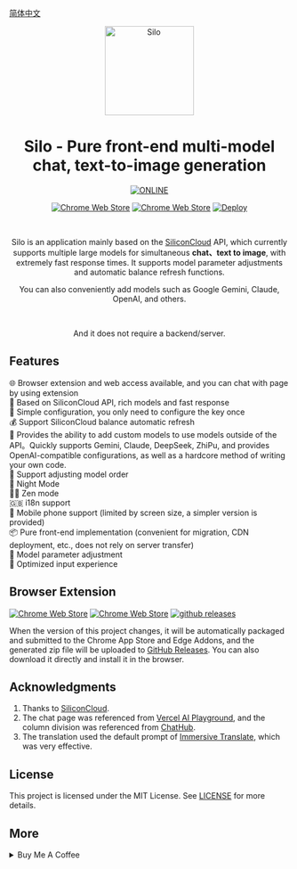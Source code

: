 [简体中文](https://github.com/KwokKwok/Silo)

<p align="center"><a target="_blank" href="https://chat.kwok.ink" target="_blank" rel="noreferrer noopener"><img style="width:160px" alt="Silo" src="https://chat.kwok.ink/logo.svg"></a></p>
<h1 align="center">Silo - Pure front-end multi-model chat, text-to-image generation</h1>

<p align="center"><a target="_blank" rel="noreferrer noopener" href="https://chat.kwok.ink"><img alt="ONLINE" src="https://img.shields.io/badge/ONLINE-112418.svg?&style=for-the-badge&logo=safari&logoColor=white"></a></p>

<p align="center"><a target="_blank" rel="noreferrer noopener" href="https://chromewebstore.google.com/detail/nakohnjaacfmjiodegibhnepfmioejln"><img alt="Chrome Web Store" src="https://img.shields.io/badge/Chrome Web STORE-141e24.svg?&style=for-the-badge&logo=google-chrome&logoColor=white"></a> 
<a rel="noreferrer noopener" target="_blank" href="https://microsoftedge.microsoft.com/addons/detail/silo-siliconcloud-api-p/kjfjhcmdndibdlfofffhoehailbdlbod"><img alt="Chrome Web Store" src="https://img.shields.io/badge/Edge Addons-141e24.svg?&style=for-the-badge&logo=microsoft-edge&logoColor=white"></a> 
<a target="_blank" rel="noreferrer noopener" href="https://vercel.com/new/clone?repository-url=https://github.com/KwokKwok/SiloChat.git&project-name=silo-chat&repository-name=SiloChat"><img alt="Deploy" src="https://img.shields.io/badge/Deploy To Vercel-000000?style=for-the-badge&logo=vercel&logoColor=white"></a></p>

<br/>
<p align="center">Silo is an application mainly based on the <a target="_blank" href="https://siliconflow.cn/zh-cn/siliconcloud" target="_blank">SiliconCloud</a> API, which currently supports multiple large models for simultaneous <b>chat、text to image</b>, with extremely fast response times. It supports model parameter adjustments and automatic balance refresh functions.</p>
<p align="center">You can also conveniently add models such as Google Gemini, Claude, OpenAI, and others.</p>
<br/>
<p align="center">And it does not require a backend/server.</p>

## Features

🌐 Browser extension and web access available, and you can chat with page by using extension<br>
🚀 Based on SiliconCloud API, rich models and fast response<br>
🔑 Simple configuration, you only need to configure the key once<br>
💰 Support SiliconCloud balance automatic refresh<br>
🧩 Provides the ability to add custom models to use models outside of the API。Quickly supports Gemini, Claude, DeepSeek, ZhiPu, and provides OpenAI-compatible configurations, as well as a hardcore method of writing your own code.<br>
🔄 Support adjusting model order<br>
🌙 Night Mode<br>
🧘‍♂️ Zen mode<br>
🇬🇧 i18n support<br>
📱 Mobile phone support (limited by screen size, a simpler version is provided)<br>
📦 Pure front-end implementation (convenient for migration, CDN deployment, etc., does not rely on server transfer)<br>
🔧 Model parameter adjustment<br>
💬 Optimized input experience<br>

<!-- ![dark](./docs/dark.png)
![light](./docs/light.png)
<img src="./docs/mobile.jpg" alt="mobile" width="250"> -->

## Browser Extension

<p align="left"><a target="_blank" rel="noreferrer noopener" href="https://chromewebstore.google.com/detail/nakohnjaacfmjiodegibhnepfmioejln"><img alt="Chrome Web Store" src="https://img.shields.io/badge/Chrome Web Store-141e24.svg?&style=for-the-badge&logo=google-chrome&logoColor=white"></a>
<a rel="noreferrer noopener" target="_blank" href="https://microsoftedge.microsoft.com/addons/detail/silo-siliconcloud-api-p/kjfjhcmdndibdlfofffhoehailbdlbod"><img alt="Chrome Web Store" src="https://img.shields.io/badge/Edge Addons-141e24.svg?&style=for-the-badge&logo=microsoft-edge&logoColor=white"></a> 
<a target="_blank" rel="noreferrer noopener" href="https://github.com/KwokKwok/SiloChat/releases"><img alt="github releases" src="https://img.shields.io/badge/RELEASES-181717.svg?&style=for-the-badge&logo=github&logoColor=white"></a></p>

When the version of this project changes, it will be automatically packaged and submitted to the Chrome App Store and Edge Addons, and the generated zip file will be uploaded to [GitHub Releases](https://github.com/KwokKwok/SiloChat/releases). You can also download it directly and install it in the browser.

## Acknowledgments

1. Thanks to [SiliconCloud](https://siliconflow.cn/zh-cn/siliconcloud).
1. The chat page was referenced from [Vercel AI Playground](https://sdk.vercel.ai/playground), and the column division was referenced from [ChatHub](https://chathub.gg/).
1. The translation used the default prompt of [Immersive Translate](https://immersivetranslate.com/zh-Hans/), which was very effective.

## License

This project is licensed under the MIT License. See [LICENSE](LICENSE) for more details.

## More

<details>
<summary>Buy Me A Coffee</summary>

### Buy me a coffee

> Thanks to the suggestion from [黄少侠@Jike](https://m.okjike.com/users/18C4EC79-964F-4DF5-8D63-033A2345B2ED). This project is open source and completely free. If you find this project useful, feel free to Buy me a coffee~

<img src="https://i.imgur.com/Z8zXeSP.jpeg" alt="Buy Me A Coffee" width="224">
</details>
